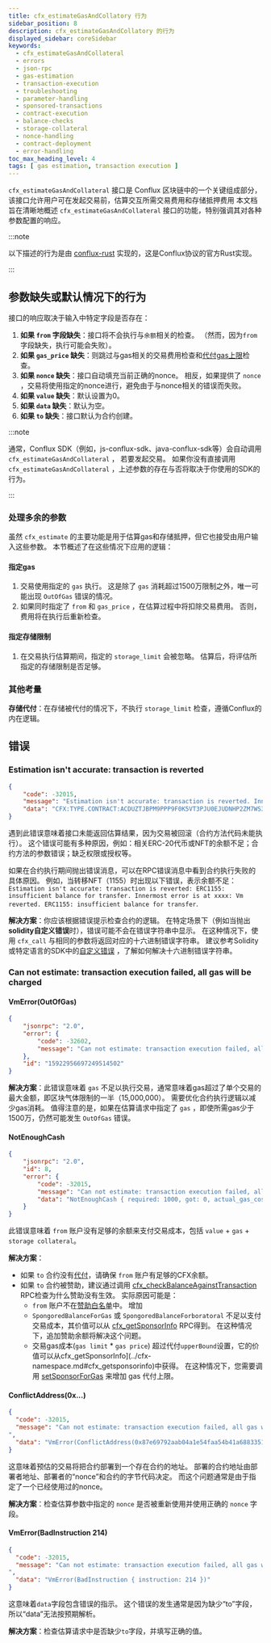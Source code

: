 ```yaml
---
title: cfx_estimateGasAndCollatory 行为
sidebar_position: 8
description: cfx_estimateGasAndCollatory 的行为
displayed_sidebar: coreSidebar
keywords:
  - cfx_estimateGasAndCollateral
  - errors
  - json-rpc
  - gas-estimation
  - transaction-execution
  - troubleshooting
  - parameter-handling
  - sponsored-transactions
  - contract-execution
  - balance-checks
  - storage-collateral
  - nonce-handling
  - contract-deployment
  - error-handling
toc_max_heading_level: 4
tags: [ gas estimation, transaction execution ]
---
```


`cfx_estimateGasAndCollateral` 接口是 Conflux 区块链中的一个关键组成部分，该接口允许用户可在发起交易前，估算交互所需交易费用和存储抵押费用 本文档旨在清晰地概述 `cfx_estimateGasAndCollateral` 接口的功能，特别强调其对各种参数配置的响应。

:::note

以下描述的行为是由 [conflux-rust](https://github.com/Conflux-Chain/conflux-rust) 实现的，这是Conflux协议的官方Rust实现。

:::

## 参数缺失或默认情况下的行为

接口的响应取决于输入中特定字段是否存在：

1. **如果 `from` 字段缺失**：接口将不会执行与`余额`相关的检查。 （然而，因为`from`字段缺失，执行可能会失败）。
2. **如果 `gas_price` 缺失**：则跳过与gas相关的交易费用检查和[代付gas上限](../../../core-space-basics/internal-contracts/sponsor-whitelist-control.md)检查。
3. **如果 `nonce` 缺失**：接口自动填充当前正确的nonce。 相反，如果提供了 `nonce` ，交易将使用指定的nonce进行，避免由于与nonce相关的错误而失败。
4. **如果 `value` 缺失**：默认设置为0。
5. **如果 `data` 缺失**：默认为空。
6. **如果 `to` 缺失**：接口默认为合约创建。

:::note

通常，Conflux SDK（例如，js-conflux-sdk、java-conflux-sdk等）会自动调用 `cfx_estimateGasAndCollateral` ， 若要发起交易。 如果你没有直接调用 `cfx_estimateGasAndCollateral` ，上述参数的存在与否将取决于你使用的SDK的行为。

:::

### 处理多余的参数

虽然 `cfx_estimate` 的主要功能是用于估算gas和存储抵押，但它也接受由用户输入这些参数。 本节概述了在这些情况下应用的逻辑：

#### 指定gas

1. 交易使用指定的 `gas` 执行。 这是除了 `gas` 消耗超过1500万限制之外，唯一可能出现 `OutOfGas` 错误的情况。
2. 如果同时指定了 `from` 和 `gas_price` ，在估算过程中将扣除交易费用。 否则，费用将在执行后重新检查。

#### 指定存储限制

1. 在交易执行估算期间，指定的 `storage_limit` 会被忽略。 估算后，将评估所指定的存储限制是否足够。

### 其他考量

**存储代付**：在存储被代付的情况下，不执行 `storage_limit` 检查，遵循Conflux的内在逻辑。

## 错误

### Estimation isn't accurate: transaction is reverted

```json
{
    "code": -32015,
    "message": "Estimation isn't accurate: transaction is reverted. Innermost error is at CFX:TYPE.CONTRACT:ACDUZTJBPM9PPP9F0K5VT3PJU0EJUDNHP2ZM7WS35N: Vm reverted. .",
    "data": "CFX:TYPE.CONTRACT:ACDUZTJBPM9PPP9F0K5VT3PJU0EJUDNHP2ZM7WS35N: Vm reverted. \nCFX:TYPE.CONTRACT:ACD5E6SPRGMDVG15FDXF2B8AH7DAN7GMZAGXA10EPZ: Vm reverted. "
}
```

遇到此错误意味着接口未能返回估算结果，因为交易被回滚（合约方法代码未能执行）。 这个错误可能有多种原因，例如：相关ERC-20代币或NFT的余额不足；合约方法的参数错误；缺乏权限或授权等。

如果在合约执行期间抛出错误消息，可以在RPC错误消息中看到合约执行失败的具体原因。 例如，当转移NFT（1155）时出现以下错误，表示余额不足：`Estimation isn't accurate: transaction is reverted: ERC1155: insufficient balance for transfer. Innermost error is at xxxx: Vm reverted. ERC1155: insufficient balance for transfer`.

**解决方案**：你应该根据错误提示检查合约的逻辑。 在特定场景下（例如当抛出**solidity自定义错误**时），错误可能不会在错误字符串中显示。 在这种情况下，使用 `cfx_call` 与相同的参数将返回对应的十六进制错误字符串。 建议参考Solidity或特定语言的SDK中的[自定义错误](https://soliditylang.org/blog/2021/04/21/custom-errors/) ，了解如何解决十六进制错误字符串。

### Can not estimate: transaction execution failed, all gas will be charged

#### VmError(OutOfGas)

```json
{
    "jsonrpc": "2.0",
    "error": {
        "code": -32602,
        "message": "Can not estimate: transaction execution failed, all gas will be charged (execution error: VmError(OutOfGas))"
    },
    "id": "15922956697249514502"
}
```

**解决方案**：此错误意味着 `gas` 不足以执行交易，通常意味着gas超过了单个交易的最大金额，即区块气体限制的一半（15,000,000）。 需要优化合约执行逻辑以减少gas消耗。 值得注意的是，如果在估算请求中指定了 `gas` ，即使所需gas少于1500万，仍然可能发生 `OutOfGas` 错误。

#### NotEnoughCash

```json
{
    "jsonrpc": "2.0",
    "id": 8,
    "error": {
        "code": -32015,
        "message": "Can not estimate: transaction execution failed, all gas will be charged (execution error: NotEnoughCash { required: 1000, got: 0, actual_gas_cost: 0, max_storage_limit_cost: 0 })",
        "data": "NotEnoughCash { required: 1000, got: 0, actual_gas_cost: 0, max_storage_limit_cost: 0 }"
    }
}
```

此错误意味着 `from` 账户没有足够的余额来支付交易成本，包括 `value` + `gas` + `storage collateral`。

**解决方案**：

- 如果 `to` 合约没有[代付](../../../core-space-basics/internal-contracts/sponsor-whitelist-control.md)，请确保 `from` 账户有足够的CFX余额。
- 如果 `to` 合约被赞助，建议通过调用 [cfx_checkBalanceAgainstTransaction](../cfx-namespace.md#cfx_checkbalanceagainsttransaction) RPC检查为什么赞助没有生效。 实际原因可能是：
  - `from` 账户不在[赞助白名单](../../../core-space-basics/internal-contracts/sponsor-whitelist-control.md#whitelist-maintenance)中。 增加
  - `SpongoredBalanceForGas` 或 `SpongoredBalanceForboratoral` 不足以支付交易成本，其价值可以从 [cfx_getSponsorInfo](../cfx-namespace.md#cfx_getsponsorinfo) RPC得到。 在这种情况下，追加赞助余额将解决这个问题。
  - 交易gas成本(`gas limit` \* `gas price`) 超过代付`upperBound`设置，它的价值可以从cfx_getSponsorInfo](../cfx-namespace.md#cfx_getsponsorinfo)中获得。 在这种情况下，您需要调用 [setSponsorForGas](../../../core-space-basics/internal-contracts/sponsor-whitelist-control#setsponsorforgas-and-setsponsorforcollateral-behavior) 来增加 gas 代付上限。

#### ConflictAddress(0x...)

```json
{
  "code": -32015,
  "message": "Can not estimate: transaction execution failed, all gas will be charged (execution error: VmError(ConflictAddress(0x87e69792aab04a1e54faa54b41a688335199c1bb)))
",
  "data": "VmError(ConflictAddress(0x87e69792aab04a1e54faa54b41a688335199c1bb))"
}
```

这意味着预估的交易将把合约部署到一个存在合约的地址。 部署的合约地址由部署者地址、部署者的“nonce”和合约的字节代码决定。 而这个问题通常是由于指定了一个已经使用过的nonce。

**解决方案**：检查估算参数中指定的 `nonce` 是否被重新使用并使用正确的 `nonce` 字段。

#### VmError(BadInstruction 214)

```json
{
  "code": -32015,
  "message": "Can not estimate: transaction execution failed, all gas will be charged (execution error: VmError(BadInstruction { instruction: 214 }))
",
  "data": "VmError(BadInstruction { instruction: 214 })"
}
```

这意味着`data`字段包含错误的指示。 这个错误的发生通常是因为缺少“to”字段，所以“data”无法按预期解析。

**解决方案**：检查估算请求中是否缺少`to`字段，并填写正确的值。
